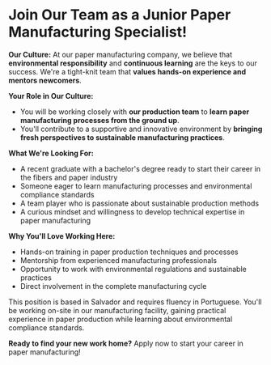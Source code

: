 # Join Our Team as a Junior Paper Manufacturing Specialist!

**Our Culture:**
At our paper manufacturing company, we believe that **environmental responsibility** and **continuous learning** are the keys to our success. We're a tight-knit team that **values hands-on experience and mentors newcomers**.

**Your Role in Our Culture:**
- You will be working closely with **our production team** to **learn paper manufacturing processes from the ground up**.
- You'll contribute to a supportive and innovative environment by **bringing fresh perspectives to sustainable manufacturing practices**.

**What We're Looking For:**
- A recent graduate with a bachelor's degree ready to start their career in the fibers and paper industry
- Someone eager to learn manufacturing processes and environmental compliance standards
- A team player who is passionate about sustainable production methods
- A curious mindset and willingness to develop technical expertise in paper manufacturing

**Why You'll Love Working Here:**
- Hands-on training in paper production techniques and processes
- Mentorship from experienced manufacturing professionals
- Opportunity to work with environmental regulations and sustainable practices
- Direct involvement in the complete manufacturing cycle

This position is based in Salvador and requires fluency in Portuguese. You'll be working on-site in our manufacturing facility, gaining practical experience in paper production while learning about environmental compliance standards.

**Ready to find your new work home?** Apply now to start your career in paper manufacturing!
